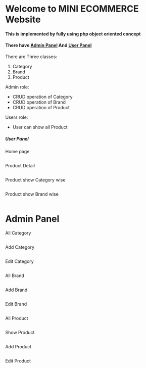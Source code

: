 <h1>Welcome to MINI ECOMMERCE Website</h1>
<h4>This is implemented by fully using php object oriented concept</h4>
<h4>There have <a href="#admin">Admin Panel</a> And <a href="#user">User Panel</a></h4>
<p>There are Three classes:</p>
<ol>
    <li>Category</li>
    <li>Brand</li>
    <li>Product</li>
</ol>
<p>Admin role:</p>
<ul>
    <li>CRUD operation of Category</li>
    <li>CRUD operation of Brand</li>
    <li>CRUD operation of Product</li>
</ul>

<p>Users role:</p>
<ul>
    <li>User can show all Product</li>
</ul>

<h5 id="user">User Panel</h5>
<p>Home page</p>
<img src="user-guidance-ui/user/home.jpeg" alt=""/>
<p>Product Detail</p>
<img src="user-guidance-ui/user/product-detail.jpeg" alt=""/>
<p>Product show Category wise</p>
<img src="user-guidance-ui/user/category.jpeg" alt=""/>
<p>Product show Brand wise</p>
<img src="user-guidance-ui/user/brand.jpeg" alt=""/>


<h1 id="admin">Admin Panel</h1>
<p>All Category</p>
<img src="user-guidance-ui/admin/all-category.jpeg" alt="">

<p>Add Category</p>
<img src="user-guidance-ui/admin/add-category.jpeg" alt="">

<p>Edit Category</p>
<img src="user-guidance-ui/admin/edit-cat.jpeg" alt="">

<p>All Brand</p>
<img src="user-guidance-ui/admin/all-brand.jpeg" alt="">

<p>Add Brand</p>
<img src="user-guidance-ui/admin/add-brand.jpeg" alt="">

<p>Edit Brand</p>
<img src="user-guidance-ui/admin/edit-brand.jpeg" alt="">

<p>All Product</p>
<img src="user-guidance-ui/admin/all-product.jpeg" alt="">

<p>Show Product</p>
<img src="user-guidance-ui/admin/show-product.jpeg" alt="">

<p>Add Product</p>
<img src="user-guidance-ui/admin/add-product.jpeg" alt="">

<p>Edit Product</p>
<img src="user-guidance-ui/admin/edit-product.jpeg" alt="">

